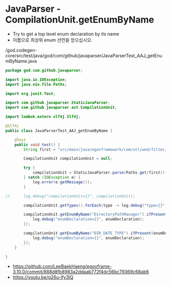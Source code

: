 # JavaParser - CompilationUnit.getEnumByName

- Try to get a top level enum declaration by its name
- 이름으로 최상위 enum 선언을 얻으십시오.

/god.codegen-core/src/test/java/god/com/github/javaparser/JavaParserTest_AAJ_getEnumByName.java

```java
package god.com.github.javaparser;

import java.io.IOException;
import java.nio.file.Paths;

import org.junit.Test;

import com.github.javaparser.StaticJavaParser;
import com.github.javaparser.ast.CompilationUnit;

import lombok.extern.slf4j.Slf4j;

@Slf4j
public class JavaParserTest_AAJ_getEnumByName {

	@Test
	public void test() {
		String first = "src/main/java/egovframework/com/utl/wed/filter/DirectoryPathManager.java";

		CompilationUnit compilationUnit = null;

		try {
			compilationUnit = StaticJavaParser.parse(Paths.get(first));
		} catch (IOException e) {
			log.error(e.getMessage());
		}

//		log.debug("compilationUnit={}", compilationUnit);

		compilationUnit.getTypes().forEach(type -> log.debug("type={}", type.getNameAsString()));

		compilationUnit.getEnumByName("DirectoryPathManager").ifPresent(enumDeclaration -> {
			log.debug("enumDeclaration={}", enumDeclaration);
		});

		compilationUnit.getEnumByName("DIR_DATE_TYPE").ifPresent(enumDeclaration -> {
			log.debug("enumDeclaration={}", enumDeclaration);
		});
	}

}
```

- https://github.com/LeeBaekHaeng/egovframe-3.10.0/commit/888d8fb8983a2ddaab772f4dc56bc79369c68ab6
- https://youtu.be/g26u-lfy3lQ
